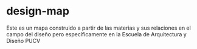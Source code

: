 # design-map

Este es un mapa construido a partir de las materias y sus relaciones en el campo del diseño pero específicamente en la Escuela de Arquitectura y Diseño PUCV

